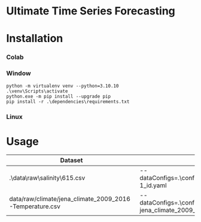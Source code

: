 # Ultimate Time Series Forecasting

# Installation

### Colab

### Window

```
python -m virtualenv venv --python=3.10.10
.\venv\Scripts\activate
python.exe -m pip install --upgrade pip
pip install -r .\dependencies\requirements.txt
```

### Linux

# Usage

| Dataset                                                 | Setting                                                                           | Description |
| ------------------------------------------------------- | --------------------------------------------------------------------------------- | ----------- |
| .\data\raw\salinity\615.csv                             | --dataConfigs=.\configs\datasets\salinity\salinity-1_id.yaml                      |             |
| data/raw/climate/jena_climate_2009_2016-Temperature.csv | --dataConfigs=.\configs\datasets\climate\climate-jena_climate_2009_2016-0_id.yaml |             |
